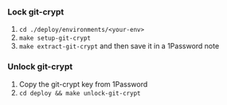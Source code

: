 ### Lock git-crypt
1. `cd ./deploy/environments/<your-env>`
2. `make setup-git-crypt`
3. `make extract-git-crypt` and then save it in a 1Password note

### Unlock git-crypt
1. Copy the git-crypt key from 1Password
2. `cd deploy && make unlock-git-crypt`